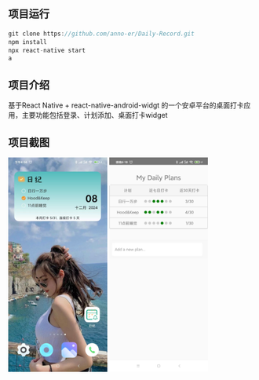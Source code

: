 ## 项目运行
```js
git clone https://github.com/anno-er/Daily-Record.git
npm install
npx react-native start
a
```

## 项目介绍
基于React Native + react-native-android-widgt 的一个安卓平台的桌面打卡应用，主要功能包括登录、计划添加、桌面打卡widget

## 项目截图
<img src="https://github.com/anno-er/Daily-Record/blob/main/assets/image/fd95a09100b642b5fd3fe1cc9e27df6.jpg" width="40%">
<img src="https://github.com/anno-er/Daily-Record/blob/main/assets/image/3d923d8cba37015466731761cb2b00a.jpg" width="40%">
